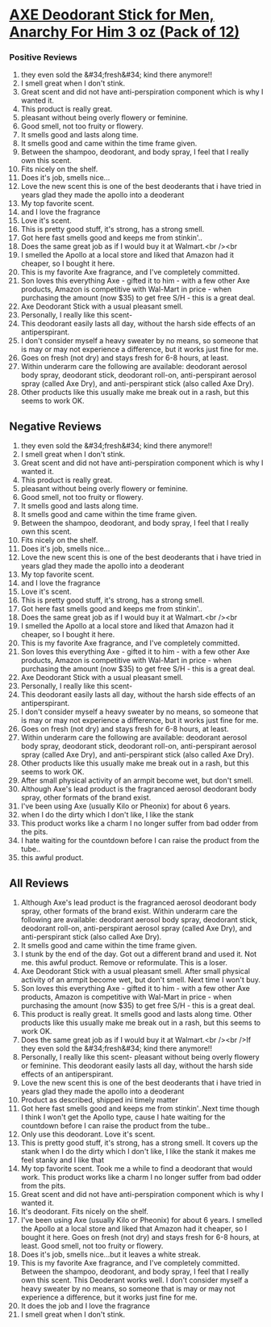 # [AXE Deodorant Stick for Men, Anarchy For Him 3 oz (Pack of 12)](https://products.checkmycream.com/products/AXE-Deodorant-Stick-for-Men-Anarchy-For-Him-3-oz-(Pack-of-12).html)

### Positive Reviews

<ol>
      <li>they even sold the &amp;#34;fresh&amp;#34; kind there anymore!!</li>
      <li>I smell great when I don&#x27;t stink.</li>
      <li>Great scent and did not have anti-perspiration component which is why I wanted it.</li>
      <li>This product is really great.</li>
      <li>pleasant without being overly flowery or feminine.</li>
      <li>Good smell, not too fruity or flowery.</li>
      <li>It smells good and lasts along time.</li>
      <li>It smells good and came within the time frame given.</li>
      <li>Between the shampoo, deodorant, and body spray, I feel that I really own this scent.</li>
      <li>Fits nicely on the shelf.</li>
      <li>Does it&#x27;s job, smells nice...</li>
      <li>Love the new scent this is one of the best deoderants that i have tried in years glad they made the apollo into a deoderant</li>
      <li>My top favorite scent.</li>
      <li>and I love the fragrance</li>
      <li>Love it&#x27;s scent.</li>
      <li>This is pretty good stuff, it&#x27;s strong, has a strong smell.</li>
      <li>Got here fast smells good and keeps me from stinkin&#x27;..</li>
      <li>Does the same great job as if I would buy it at Walmart.&lt;br /&gt;&lt;br</li>
      <li>I smelled the Apollo at a local store and liked that Amazon had it cheaper, so I bought it here.</li>
      <li>This is my favorite Axe fragrance, and I&#x27;ve completely committed.</li>
      <li>Son loves this everything Axe - gifted it to him - with a few other Axe products, Amazon is competitive with Wal-Mart in price - when purchasing the amount (now $35) to get free S/H - this is a great deal.</li>
      <li>Axe Deodorant Stick with a usual pleasant smell.</li>
      <li>Personally, I really like this scent-</li>
      <li>This deodorant easily lasts all day, without the harsh side effects of an antiperspirant.</li>
      <li>I don&#x27;t consider myself a heavy sweater by no means, so someone that is may or may not experience a difference, but it works just fine for me.</li>
      <li>Goes on fresh (not dry) and stays fresh for 6-8 hours, at least.</li>
      <li>Within underarm care the following are available: deodorant aerosol body spray, deodorant stick, deodorant roll-on, anti-perspirant aerosol spray (called Axe Dry), and anti-perspirant stick (also called Axe Dry).</li>
      <li>Other products like this usually make me break out in a rash, but this seems to work OK.</li>
</ol>


<h2>Negative Reviews</h2>
<ol>
<li> they even sold the &amp;#34;fresh&amp;#34; kind there anymore!!</li>
<li> I smell great when I don&#x27;t stink.</li>
<li> Great scent and did not have anti-perspiration component which is why I wanted it.</li>
<li> This product is really great.</li>
<li> pleasant without being overly flowery or feminine.</li>
<li> Good smell, not too fruity or flowery.</li>
<li> It smells good and lasts along time.</li>
<li> It smells good and came within the time frame given.</li>
<li> Between the shampoo, deodorant, and body spray, I feel that I really own this scent.</li>
<li> Fits nicely on the shelf.</li>
<li> Does it&#x27;s job, smells nice...</li>
<li> Love the new scent this is one of the best deoderants that i have tried in years glad they made the apollo into a deoderant</li>
<li> My top favorite scent.</li>
<li> and I love the fragrance</li>
<li> Love it&#x27;s scent.</li>
<li> This is pretty good stuff, it&#x27;s strong, has a strong smell.</li>
<li> Got here fast smells good and keeps me from stinkin&#x27;..</li>
<li> Does the same great job as if I would buy it at Walmart.&lt;br /&gt;&lt;br</li>
<li> I smelled the Apollo at a local store and liked that Amazon had it cheaper, so I bought it here.</li>
<li> This is my favorite Axe fragrance, and I&#x27;ve completely committed.</li>
<li> Son loves this everything Axe - gifted it to him - with a few other Axe products, Amazon is competitive with Wal-Mart in price - when purchasing the amount (now $35) to get free S/H - this is a great deal.</li>
<li> Axe Deodorant Stick with a usual pleasant smell.</li>
<li> Personally, I really like this scent-</li>
<li> This deodorant easily lasts all day, without the harsh side effects of an antiperspirant.</li>
<li> I don&#x27;t consider myself a heavy sweater by no means, so someone that is may or may not experience a difference, but it works just fine for me.</li>
<li> Goes on fresh (not dry) and stays fresh for 6-8 hours, at least.</li>
<li> Within underarm care the following are available: deodorant aerosol body spray, deodorant stick, deodorant roll-on, anti-perspirant aerosol spray (called Axe Dry), and anti-perspirant stick (also called Axe Dry).</li>
<li> Other products like this usually make me break out in a rash, but this seems to work OK.</li>
<li> After small physical activity of an armpit become wet, but don&#x27;t smell.</li>
<li> Although Axe&#x27;s lead product is the fragranced aerosol deodorant body spray, other formats of the brand exist.</li>
<li> I&#x27;ve been using Axe (usually Kilo or Pheonix) for about 6 years.</li>
<li> when I do the dirty which I don&#x27;t like, I like the stank</li>
<li> This product works like a charm I no longer suffer from bad odder from the pits.</li>
<li> I hate waiting for the countdown before I can raise the product from the tube..</li>
<li> this awful product.</li>
</ol>

<h2>All Reviews</h2>

<ol>
    <li> Although Axe&#x27;s lead product is the fragranced aerosol deodorant body spray, other formats of the brand exist. Within underarm care the following are available: deodorant aerosol body spray, deodorant stick, deodorant roll-on, anti-perspirant aerosol spray (called Axe Dry), and anti-perspirant stick (also called Axe Dry).</li>
    <li> It smells good and came within the time frame given.</li>
    <li> I stunk by the end of the day. Got out a different brand and used it. Not me. this awful product. Remove or reformulate. This is a loser.</li>
    <li> Axe Deodorant Stick with a usual pleasant smell. After small physical activity of an armpit become wet, but don&#x27;t smell. Next time I won&#x27;t buy.</li>
    <li> Son loves this everything Axe - gifted it to him - with a few other Axe products, Amazon is competitive with Wal-Mart in price - when purchasing the amount (now $35) to get free S/H - this is a great deal.</li>
    <li> This product is really great. It smells good and lasts along time. Other products like this usually make me break out in a rash, but this seems to work OK.</li>
    <li> Does the same great job as if I would buy it at Walmart.&lt;br /&gt;&lt;br /&gt;If they even sold the &amp;#34;fresh&amp;#34; kind there anymore!!</li>
    <li> Personally, I really like this scent- pleasant without being overly flowery or feminine. This deodorant easily lasts all day, without the harsh side effects of an antiperspirant.</li>
    <li> Love the new scent this is one of the best deoderants that i have tried in years glad they made the apollo into a deoderant</li>
    <li> Product as described, shipped ini timely matter</li>
    <li> Got here fast smells good and keeps me from stinkin&#x27;..Next time though I think I won&#x27;t get the Apollo type, cause I hate waiting for the countdown before I can raise the product from the tube..</li>
    <li> Only use this deodorant. Love it&#x27;s scent.</li>
    <li> This is pretty good stuff, it&#x27;s strong, has a strong smell. It covers up the stank when I do the dirty which I don&#x27;t like, I like the stank it makes me feel stanky and I like that</li>
    <li> My top favorite scent. Took me a while to find a deodorant that would work. This product works like a charm I no longer suffer from bad odder from the pits.</li>
    <li> Great scent and did not have anti-perspiration component which is why I wanted it.</li>
    <li> It&#x27;s deodorant. Fits nicely on the shelf.</li>
    <li> I&#x27;ve been using Axe (usually Kilo or Pheonix) for about 6 years. I smelled the Apollo at a local store and liked that Amazon had it cheaper, so I bought it here. Goes on fresh (not dry) and stays fresh for 6-8 hours, at least. Good smell, not too fruity or flowery.</li>
    <li> Does it&#x27;s job, smells nice...but it leaves a white streak.</li>
    <li> This is my favorite Axe fragrance, and I&#x27;ve completely committed. Between the shampoo, deodorant, and body spray, I feel that I really own this scent. This Deoderant works well. I don&#x27;t consider myself a heavy sweater by no means, so someone that is may or may not experience a difference, but it works just fine for me.</li>
    <li> It does the job and I love the fragrance</li>
    <li> I smell great when I don&#x27;t stink.</li>
</ol>





